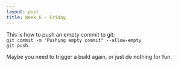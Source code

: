 ```yaml
---
layout: post
title: Week 6 - Friday
---
```

This is how to push an empty commit to git:  
`git commit -m "Pushing empty commit" --allow-empty`  
`git push`

  Maybe you need to trigger a build again, or just do nothing for fun.
